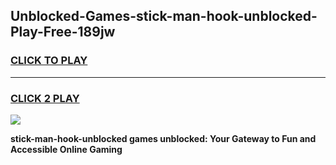 
## Unblocked-Games-stick-man-hook-unblocked-Play-Free-189jw
<h3>
<a href="https://premium76.site?title=stick-man-hook-unblocked&ref=21A">CLICK TO PLAY</a></h3>
<hr>

<h3>
<a href="https://premium76.site?title=stick-man-hook-unblocked&ref=21A">CLICK 2 PLAY</a>
  
</h3>

<a href="https://premium76.site?title=stick-man-hook-unblocked&ref=21A"><img src="https://clearcache.store/games.png"></a>


**stick-man-hook-unblocked games unblocked: Your Gateway to Fun and Accessible Online Gaming**

